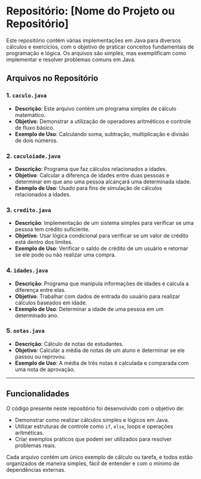 # Repositório: [Nome do Projeto ou Repositório]

Este repositório contém várias implementações em Java para diversos cálculos e exercícios, com o objetivo de praticar conceitos fundamentais de programação e lógica. Os arquivos são simples, mas exemplificam como implementar e resolver problemas comuns em Java.

## Arquivos no Repositório

### 1. **`caculo.java`**
   - **Descrição**: Este arquivo contém um programa simples de cálculo matemático.
   - **Objetivo**: Demonstrar a utilização de operadores aritméticos e controle de fluxo básico.
   - **Exemplo de Uso**: Calculando soma, subtração, multiplicação e divisão de dois números.

### 2. **`caculoiade.java`**
   - **Descrição**: Programa que faz cálculos relacionados a idades.
   - **Objetivo**: Calcular a diferença de idades entre duas pessoas e determinar em que ano uma pessoa alcançará uma determinada idade.
   - **Exemplo de Uso**: Usado para fins de simulação de cálculos relacionados a idades.

### 3. **`credito.java`**
   - **Descrição**: Implementação de um sistema simples para verificar se uma pessoa tem crédito suficiente.
   - **Objetivo**: Usar lógica condicional para verificar se um valor de crédito está dentro dos limites.
   - **Exemplo de Uso**: Verificar o saldo de crédito de um usuário e retornar se ele pode ou não realizar uma compra.

### 4. **`idades.java`**
   - **Descrição**: Programa que manipula informações de idades e calcula a diferença entre elas.
   - **Objetivo**: Trabalhar com dados de entrada do usuário para realizar cálculos baseados em idade.
   - **Exemplo de Uso**: Determinar a idade de uma pessoa em um determinado ano.

### 5. **`notas.java`**
   - **Descrição**: Cálculo de notas de estudantes.
   - **Objetivo**: Calcular a média de notas de um aluno e determinar se ele passou ou reprovou.
   - **Exemplo de Uso**: A média de três notas é calculada e comparada com uma nota de aprovação.

---

## Funcionalidades

O código presente neste repositório foi desenvolvido com o objetivo de:

- Demonstrar como realizar cálculos simples e lógicos em Java.
- Utilizar estruturas de controle como `if`, `else`, loops e operações aritméticas.
- Criar exemplos práticos que podem ser utilizados para resolver problemas reais.

Cada arquivo contém um único exemplo de cálculo ou tarefa, e todos estão organizados de maneira simples, fácil de entender e com o mínimo de dependências externas.

